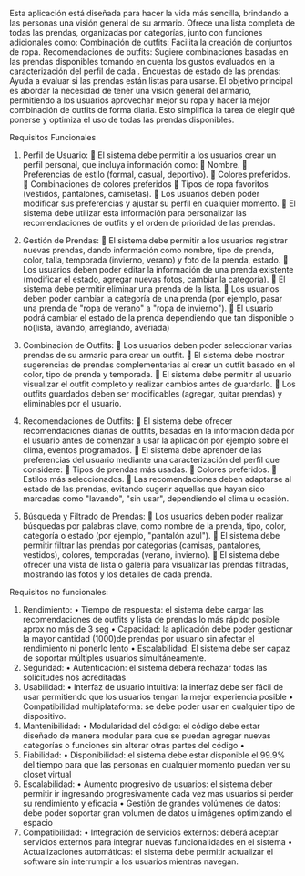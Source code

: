 Esta aplicación está diseñada para hacer la vida más sencilla, brindando a las personas una visión general de su armario. Ofrece una lista completa de todas las prendas, organizadas por categorías, junto con funciones adicionales como:
Combinación de outfits: Facilita la creación de conjuntos de ropa.
Recomendaciones de outfits: Sugiere combinaciones basadas en las prendas disponibles tomando en cuenta los gustos evaluados en la caracterización del perfil de cada .
Encuestas de estado de las prendas: Ayuda a evaluar si las prendas están listas para usarse.
El objetivo principal es abordar la necesidad de tener una visión general del armario, permitiendo a los usuarios aprovechar mejor su ropa y hacer la mejor combinación de outfits de forma diaria. Esto simplifica la tarea de elegir qué ponerse y optimiza el uso de todas las prendas disponibles.

Requisitos Funcionales 
1.	Perfil de Usuario:
	El sistema debe permitir a los usuarios crear un perfil personal, que incluya información como:
	Nombre.
	Preferencias de estilo (formal, casual, deportivo).
	Colores preferidos.
	Combinaciones de colores preferidos
	Tipos de ropa favoritos (vestidos, pantalones, camisetas).
	Los usuarios deben poder modificar sus preferencias y ajustar su perfil en cualquier momento.
	El sistema debe utilizar esta información para personalizar las recomendaciones de outfits y el orden de prioridad de las prendas.

2.	Gestión de Prendas:
	El sistema debe permitir a los usuarios registrar nuevas prendas, dando información como nombre, tipo de prenda, color, talla, temporada (invierno, verano) y foto de la prenda, estado.
	Los usuarios deben poder editar la información de una prenda existente (modificar el estado, agregar nuevas fotos, cambiar la categoría).
	El sistema debe permitir eliminar una prenda de la lista.
	Los usuarios deben poder cambiar la categoría de una prenda (por ejemplo, pasar una prenda de "ropa de verano" a "ropa de invierno").
	El usuario podrá cambiar el estado de la prenda dependiendo que tan disponible o no(lista, lavando, arreglando, averiada)

3.	Combinación de Outfits:
	Los usuarios deben poder seleccionar varias prendas de su armario para crear un outfit.
	El sistema debe mostrar sugerencias de prendas complementarias al crear un outfit basado en el color, tipo de prenda y temporada.
	El sistema debe permitir al usuario visualizar el outfit completo y realizar cambios antes de guardarlo.
	Los outfits guardados deben ser modificables (agregar, quitar prendas) y eliminables por el usuario.
4.	Recomendaciones de Outfits:
	El sistema debe ofrecer recomendaciones diarias de outfits, basadas en la información dada por el usuario antes de comenzar a usar la aplicación por ejemplo sobre el clima, eventos programados.
	El sistema debe aprender de las preferencias del usuario mediante una caracterización del perfil que considere:
	Tipos de prendas más usadas.
	Colores preferidos.
	Estilos más seleccionados.
	Las recomendaciones deben adaptarse al estado de las prendas, evitando sugerir aquellas que hayan sido marcadas como "lavando", "sin usar", dependiendo el clima u ocasión.

6.	Búsqueda y Filtrado de Prendas:
	Los usuarios deben poder realizar búsquedas por palabras clave, como nombre de la prenda, tipo, color, categoría o estado (por ejemplo, "pantalón azul").
	El sistema debe permitir filtrar las prendas por categorías (camisas, pantalones, vestidos), colores, temporadas (verano, invierno).
	El sistema debe ofrecer una vista de lista o galería para visualizar las prendas filtradas, mostrando las fotos y los detalles de cada prenda.







Requisitos no funcionales:
1.	Rendimiento:
•	Tiempo de respuesta: el sistema debe cargar las recomendaciones de outfits y lista de prendas lo más rápido posible aprox no más de 3 seg
•	Capacidad: la aplicación debe poder gestionar la mayor cantidad (1000)de prendas por usuario sin afectar el rendimiento ni ponerlo lento 
•	Escalabilidad: El sistema debe ser capaz de soportar múltiples usuarios simultáneamente.
2.	Seguridad:
•	Autenticación: el sistema deberá rechazar todas las solicitudes nos acreditadas
3.	Usabilidad:
•	Interfaz de usuario intuitiva: la interfaz debe ser fácil de usar permitiendo que los usuarios tengan la mejor experiencia posible
•	Compatibilidad multiplataforma: se debe poder usar en cualquier tipo de dispositivo.
4.	Mantenibilidad:
•	Modularidad del código: el código debe estar diseñado de manera modular para que se puedan agregar nuevas categorías o funciones sin alterar otras partes del código
•	
5.	Fiabilidad:
•	Disponibilidad: el sistema debe estar disponible el 99.9% del tiempo para que las personas en cualquier momento puedan ver su closet virtual
6.	Escalabilidad:
•	Aumento progresivo de usuarios: el sistema deber permitir ir ingresando progresivamente cada vez mas usuarios si perder su rendimiento y eficacia
•	Gestión de grandes volúmenes de datos: debe poder soportar gran volumen de datos u imágenes optimizando el espacio
7.	Compatibilidad:
•	Integración de servicios externos: deberá aceptar servicios externos para integrar nuevas funcionalidades en el sistema
•	Actualizaciones automáticas: el sistema debe permitir actualizar el software sin interrumpir a los usuarios mientras navegan.



